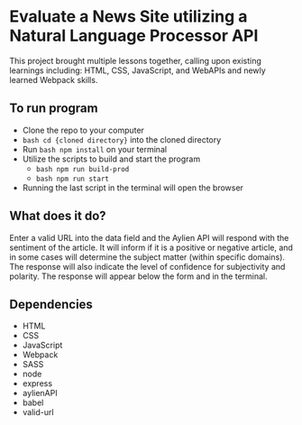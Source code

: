 # Evaluate a News Site utilizing a Natural Language Processor API

This project brought multiple lessons together, calling upon existing learnings
including: HTML, CSS, JavaScript, and WebAPIs and newly learned Webpack skills.

## To run program

* Clone the repo to your computer
* ```bash cd {cloned directory}``` into the cloned directory
* Run ```bash npm install``` on your terminal
* Utilize the scripts to build and start the program
  *  ```bash npm run build-prod```
  *  ```bash npm run start```
* Running the last script in the terminal will open the browser

## What does it do?

Enter a valid URL into the data field and the Aylien API will respond with the
sentiment of the article.  It will inform if it is a positive or negative article,
and in some cases will determine the subject matter (within specific domains).
The response will also indicate the level of confidence for subjectivity and
polarity.  The response will appear below the form and in the terminal.

## Dependencies

* HTML
* CSS
* JavaScript
* Webpack
* SASS
* node
* express
* aylienAPI
* babel
* valid-url
